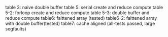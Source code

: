 table 3: naive double buffer
table 5: serial create and reduce compute
table 5-2: forloop create and reduce compute
table 5-3: double buffer and reduce compute
table6: falttened array (tested)
table6-2: falttened array with double buffer(tested)
table7: cache aligned (all-tests passed, large segfaults) 

